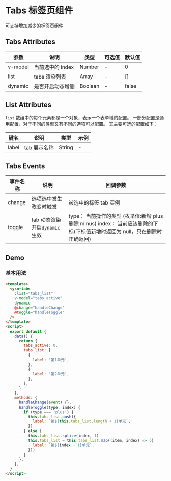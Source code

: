 # Tabs 标签页组件

可支持增加减少的标签页组件

## Tabs Attributes

| 参数    | 说明             | 类型    | 可选值 | 默认值 |
| ------- | ---------------- | ------- | ------ | ------ |
| v-model | 当前选中的 index | Number  | -      | 0      |
| list    | tabs 渲染列表    | Array   | -      | []     |
| dynamic | 是否开启动态增删 | Boolean | -      | false  |

## List Attributes

`list` 数组中的每个元素都是一个对象，表示一个表单域的配置。
一部分配置是通用配置，对于不同的类型又有不同的选项可以配置。
其主要可选的配置如下：

| 键名  | 说明         | 类型   | 示例 |
| ----- | ------------ | ------ | ---- |
| label | tab 展示名称 | String | -    |

## Tabs Events

| 事件名称 | 说明                           | 回调参数                                                                                                                    |
| -------- | ------------------------------ | --------------------------------------------------------------------------------------------------------------------------- |
| change   | 选项选中发生改变时触发         | 被选中的标签 tab 实例                                                                                                       |
| toggle   | tab 动态渲染 开启`dynamic`生效 | type： 当前操作的类型 (枚举值:新增 plus 删除 minus) index： 当前应该删除的下标(下标值新增时返回为 null，只在删除时正确返回) |

## Demo

### 基本用法

```html
<template>
  <ysn-tabs
    :list="tabs_list"
    v-model="tabs_active"
    dynamic
    @change="handleChange"
    @toggle="handleToggle"
  />
</template>
<script>
  export default {
    data() {
      return {
        tabs_active: 0,
        tabs_list: [
          {
            label: '第1单元',
          },
          {
            label: '第2单元',
          },
        ],
      }
    },
    methods: {
      handleChange(event) {},
      handleToggle(type, index) {
        if (type === 'plus') {
          this.tabs_list.push({
            label: `第${this.tabs_list.length + 1}单元`,
          })
        } else {
          this.tabs_list.splice(index, 1)
          this.tabs_list = this.tabs_list.map((item, index) => ({
            label: `第${index + 1}单元`,
          }))
        }
      },
    },
  }
</script>
```

